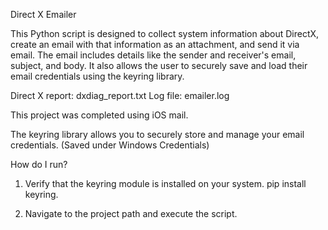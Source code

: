 Direct X Emailer

This Python script is designed to collect system information about DirectX, create an email with that information as an attachment, and send it via email. The email includes details like the sender and receiver's email, subject, and body. It also allows the user to securely save and load their email credentials using the keyring library.

Direct X report: dxdiag_report.txt
Log file: emailer.log

This project was completed using iOS mail.


The keyring library allows you to securely store and manage your email credentials. 
(Saved under Windows Credentials)


How do I run?

1) Verify that the keyring module is installed on your system.
pip install keyring.

2) Navigate to the project path and execute the script.

